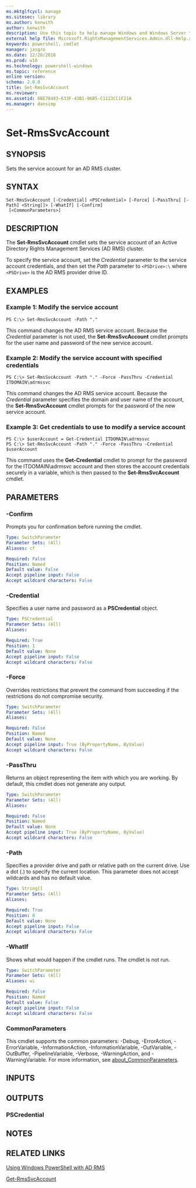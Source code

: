 ```yaml
---
ms.mktglfcycl: manage
ms.sitesec: library
ms.author: kenwith
author: kenwith
description: Use this topic to help manage Windows and Windows Server technologies with Windows PowerShell.
external help file: Microsoft.RightsManagementServices.Admin.dll-Help.xml
keywords: powershell, cmdlet
manager: jasgro
ms.date: 12/20/2016
ms.prod: w10
ms.technology: powershell-windows
ms.topic: reference
online version: 
schema: 2.0.0
title: Set-RmsSvcAccount
ms.reviewer:
ms.assetid: 6BE78483-633F-43B1-96B5-C1123CC1F21A
ms.manager: dansimp
---
```


# Set-RmsSvcAccount

## SYNOPSIS
Sets the service account for an AD RMS cluster.

## SYNTAX

```
Set-RmsSvcAccount [-Credential] <PSCredential> [-Force] [-PassThru] [-Path] <String[]> [-WhatIf] [-Confirm]
 [<CommonParameters>]
```

## DESCRIPTION
The **Set-RmsSvcAccount** cmdlet sets the service account of an Active Directory Rights Management Services (AD RMS) cluster.

To specify the service account, set the *Credential* parameter to the service account credentials, and then set the *Path* parameter to `<PSDrive>:\` where `<PSDrive>` is the AD RMS provider drive ID.

## EXAMPLES

### Example 1: Modify the service account
```
PS C:\> Set-RmsSvcAccount -Path "."
```

This command changes the AD RMS service account.
Because the *Credential* parameter is not used, the **Set-RmsSvcAccount** cmdlet prompts for the user name and password of the new service account.

### Example 2: Modify the service account with specified credentials
```
PS C:\> Set-RmsSvcAccount -Path "." -Force -PassThru -Credential ITDOMAIN\adrmssvc
```

This command changes the AD RMS service account.
Because the *Credential* parameter specifies the domain and user name of the account, the **Set-RmsSvcAccount** cmdlet prompts for the password of the new service account.

### Example 3: Get credentials to use to modify a service account
```
PS C:\> $userAccount = Get-Credential ITDOMAIN\adrmssvc
PS C:\> Set-RmsSvcAccount -Path "." -Force -PassThru -Credential $userAccount
```

This command uses the **Get-Credential** cmdlet to prompt for the password for the ITDOMAIN\adrmsvc account and then stores the account credentials securely in a variable, which is then passed to the **Set-RmsSvcAccount** cmdlet.

## PARAMETERS

### -Confirm
Prompts you for confirmation before running the cmdlet.

```yaml
Type: SwitchParameter
Parameter Sets: (All)
Aliases: cf

Required: False
Position: Named
Default value: False
Accept pipeline input: False
Accept wildcard characters: False
```

### -Credential
Specifies a user name and password as a **PSCredential** object.

```yaml
Type: PSCredential
Parameter Sets: (All)
Aliases: 

Required: True
Position: 1
Default value: None
Accept pipeline input: False
Accept wildcard characters: False
```

### -Force
Overrides restrictions that prevent the command from succeeding if the restrictions do not compromise security.

```yaml
Type: SwitchParameter
Parameter Sets: (All)
Aliases: 

Required: False
Position: Named
Default value: None
Accept pipeline input: True (ByPropertyName, ByValue)
Accept wildcard characters: False
```

### -PassThru
Returns an object representing the item with which you are working.
By default, this cmdlet does not generate any output.

```yaml
Type: SwitchParameter
Parameter Sets: (All)
Aliases: 

Required: False
Position: Named
Default value: None
Accept pipeline input: True (ByPropertyName, ByValue)
Accept wildcard characters: False
```

### -Path
Specifies a provider drive and path or relative path on the current drive.
Use a dot (.) to specify the current location.
This parameter does not accept wildcards and has no default value.

```yaml
Type: String[]
Parameter Sets: (All)
Aliases: 

Required: True
Position: 0
Default value: None
Accept pipeline input: False
Accept wildcard characters: False
```

### -WhatIf
Shows what would happen if the cmdlet runs.
The cmdlet is not run.

```yaml
Type: SwitchParameter
Parameter Sets: (All)
Aliases: wi

Required: False
Position: Named
Default value: False
Accept pipeline input: False
Accept wildcard characters: False
```

### CommonParameters
This cmdlet supports the common parameters: -Debug, -ErrorAction, -ErrorVariable, -InformationAction, -InformationVariable, -OutVariable, -OutBuffer, -PipelineVariable, -Verbose, -WarningAction, and -WarningVariable. For more information, see [about_CommonParameters](http://go.microsoft.com/fwlink/?LinkID=113216).

## INPUTS

## OUTPUTS

### PSCredential

## NOTES

## RELATED LINKS

[Using Windows PowerShell with AD RMS](http://go.microsoft.com/fwlink/?LinkId=136806)

[Get-RmsSvcAccount](./Get-RmsSvcAccount.md)

